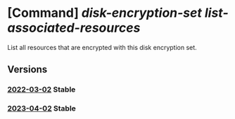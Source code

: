 # [Command] _disk-encryption-set list-associated-resources_

List all resources that are encrypted with this disk encryption set.

## Versions

### [2022-03-02](/Resources/mgmt-plane/L3N1YnNjcmlwdGlvbnMve30vcmVzb3VyY2Vncm91cHMve30vcHJvdmlkZXJzL21pY3Jvc29mdC5jb21wdXRlL2Rpc2tlbmNyeXB0aW9uc2V0cy97fS9hc3NvY2lhdGVkcmVzb3VyY2Vz/2022-03-02.xml) **Stable**

<!-- mgmt-plane /subscriptions/{}/resourcegroups/{}/providers/microsoft.compute/diskencryptionsets/{}/associatedresources 2022-03-02 -->

### [2023-04-02](/Resources/mgmt-plane/L3N1YnNjcmlwdGlvbnMve30vcmVzb3VyY2Vncm91cHMve30vcHJvdmlkZXJzL21pY3Jvc29mdC5jb21wdXRlL2Rpc2tlbmNyeXB0aW9uc2V0cy97fS9hc3NvY2lhdGVkcmVzb3VyY2Vz/2023-04-02.xml) **Stable**

<!-- mgmt-plane /subscriptions/{}/resourcegroups/{}/providers/microsoft.compute/diskencryptionsets/{}/associatedresources 2023-04-02 -->
